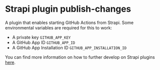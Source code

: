 # Strapi plugin publish-changes

A plugin that enables starting GitHub Actions from Strapi. Some environmental variables are required for this to work:

- A private key `GITHUB_APP_KEY`
- A GitHub App ID `GITHUB_APP_ID`
- A GitHub App Installation ID `GITHUB_APP_INSTALLATION_ID`

You can find more information on how to further develop on Strapi plugins [here](https://docs-v3.strapi.io/developer-docs/latest/development/local-plugins-customization.html#quick-start).
